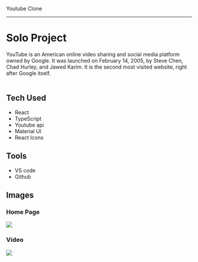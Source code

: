 Youtube Clone
<hr/>

<h1>Solo Project</h1>
YouTube is an American online video sharing and social media platform owned by Google. It was launched on February 14, 2005, by Steve Chen, Chad Hurley, and Jawed Karim. It is the second most visited website, right after Google itself.
<br/><br/>

<h2>Tech Used</h2>
<ul>
  <li>React</li>
  <li>TypeScript</li>
  <li>Youtube api</li>
   <li>Material UI</li>
   <li>React Icons</li>
</ul>

<h2>Tools</h2>
<ul>
  <li>VS code</li>
  <li>Github</li>
</ul>

<h2>Images</h2>

<h3>Home Page</h3>
<img src = "https://user-images.githubusercontent.com/93570605/170944498-56402034-3161-44b1-a10a-33d826fd8433.png"/>

<h3>Video</h3>
<img src = "https://user-images.githubusercontent.com/93570605/170945522-15e4a80a-3ee8-4f46-ae05-4dcebf6628db.png"/>
